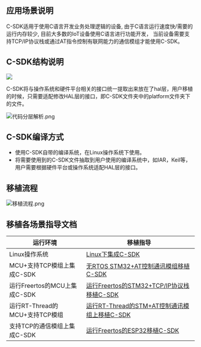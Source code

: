 
## 应用场景说明

C-SDK适用于使用C语言开发业务处理逻辑的设备, 由于C语言运行速度快/需要的运行内存较少, 目前大多数的IoT设备使用C语言进行功能开发，
当前设备需要支持TCP/IP协议栈或通过AT指令控制有联网能力的通信模组才能使用C-SDK。

## C-SDK结构说明

![](https://uiot.cn-sh2.ufileos.com/sdk%E6%9E%B6%E6%9E%84%E5%9B%BE.png)

C-SDK将与操作系统和硬件平台相关的接口统一提取出来放在了hal层，用户移植的时候，只需要适配修改HAL层的接口，即C-SDK文件夹中的platform文件夹下的文件。

![代码分层解析.png](/../images/代码分层解析.png)

## C-SDK编译方式
* 使用C-SDK自带的编译系统，在Linux操作系统下使用。
* 将需要使用到的C-SDK文件抽取到用户使用的编译系统中，如IAR，Keil等，用户需要根据硬件平台或操作系统适配HAL层的接口。

## 移植流程

![移植流程.png](/../images/移植流程.png)

## 移植各场景指导文档
运行环境                                     | 移植指导
-------------------------------------------- | ----------------------------------------------------------------------------------------------------------------
Linux操作系统                                | [Linux下集成C-SDK](/linux_porting_guide.md)
MCU+支持TCP模组上集成C-SDK                   | [无RTOS STM32+AT控制通讯模组移植C-SDK](/nos_at_porting_guide.md)
运行Freertos的MCU上集成C-SDK                 | [运行Freertos的STM32+TCP/IP协议栈移植C-SDK](/freertos_lwip_porting_guide.md) 
运行RT-Thread的MCU+支持TCP模组               | [运行RT-Thread的STM+AT控制通讯模组上移植C-SDK](/rtthread_at_porting_guide.md)
支持TCP的通信模组上集成C-SDK                 | [运行Freertos的ESP32移植C-SDK](/esp32_freeros_porting_guide.md)

